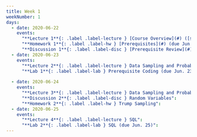 ```yaml
---
title: Week 1
weekNumber: 1
days:
  - date: 2020-06-22
    events:
      "**Lecture 1**{: .label .label-lecture } [Course Overview](#) ([slides](#)) ([code](#)) ([video](#))":
      "**Homework 1**{: .label .label-hw } [Prerequisites](#) (due Jun. 24)":
      "**Discussion 1**{: .label .label-disc } [Prerequisite Review](#) ([video](#)) ([solutions](#))":
  - date: 2020-06-23
    events:
      "**Lecture 2**{: .label .label-lecture } Data Sampling and Probability I":
      "**Lab 1**{: .label .label-lab } Prerequisite Coding (due Jun. 23)":
      
  - date: 2020-06-24
    events:
      "**Lecture 3**{: .label .label-lecture } Data Sampling and Probability II":
      "**Discussion 2**{: .label .label-disc } Random Variables":
      "**Homework 2**{: .label .label-hw } Trump Sampling":
  - date: 2020-06-25
    events:
      "**Lecture 4**{: .label .label-lecture } SQL":
      "**Lab 2**{: .label .label-lab } SQL (due Jun. 25)":
---
```


